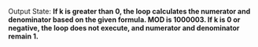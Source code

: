 Output State: **If k is greater than 0, the loop calculates the numerator and denominator based on the given formula. MOD is 1000003. If k is 0 or negative, the loop does not execute, and numerator and denominator remain 1.**